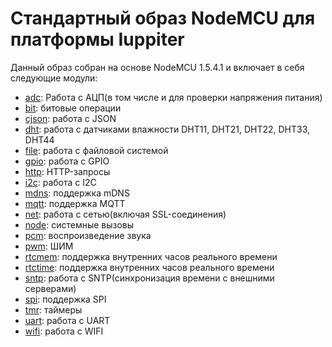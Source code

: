 # Стандартный образ NodeMCU для платформы Iuppiter 

Данный образ собран на основе NodeMCU 1.5.4.1 и включает в себя следующие модули:
 - [adc](http://nodemcu.readthedocs.io/en/master/en/modules/adc/): Работа с АЦП(в том числе и для проверки напряжения питания)
 - [bit](http://nodemcu.readthedocs.io/en/master/en/modules/bit/): битовые операции
 - [cjson](http://nodemcu.readthedocs.io/en/master/en/modules/cjson/): работа с JSON
 - [dht](http://nodemcu.readthedocs.io/en/master/en/modules/dht/): работа с датчиками влажности DHT11, DHT21, DHT22, DHT33, DHT44
 - [file](http://nodemcu.readthedocs.io/en/master/en/modules/file/): работа с файловой системой
 - [gpio](http://nodemcu.readthedocs.io/en/master/en/modules/gpio/): работа с GPIO
 - [http](http://nodemcu.readthedocs.io/en/master/en/modules/http/): HTTP-запросы
 - [i2c](http://nodemcu.readthedocs.io/en/master/en/modules/i2c/): работа с I2C
 - [mdns](http://nodemcu.readthedocs.io/en/master/en/modules/mdns/): поддержка mDNS
 - [mqtt](http://nodemcu.readthedocs.io/en/master/en/modules/mqtt/): поддержка MQTT
 - [net](http://nodemcu.readthedocs.io/en/master/en/modules/net/): работа с сетью(включая SSL-соединения)
 - [node](http://nodemcu.readthedocs.io/en/master/en/modules/node/): системные вызовы
 - [pcm](http://nodemcu.readthedocs.io/en/master/en/modules/pcm/): воспроизведение звука
 - [pwm](http://nodemcu.readthedocs.io/en/master/en/modules/pwm/): ШИМ
 - [rtcmem](http://nodemcu.readthedocs.io/en/master/en/modules/rtcmem/): поддержка внутренних часов реального времени
 - [rtctime](http://nodemcu.readthedocs.io/en/master/en/modules/rtctime/): поддержка внутренних часов реального времени
 - [sntp](http://nodemcu.readthedocs.io/en/master/en/modules/sntp/): работа с SNTP(синхронизация времени с внешними серверами)
 - [spi](http://nodemcu.readthedocs.io/en/master/en/modules/spi/): поддержка SPI
 - [tmr](http://nodemcu.readthedocs.io/en/master/en/modules/tmr/): таймеры
 - [uart](http://nodemcu.readthedocs.io/en/master/en/modules/uart/): работа с UART
 - [wifi](http://nodemcu.readthedocs.io/en/master/en/modules/wifi/): работа с WIFI

